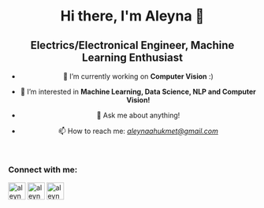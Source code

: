 <h1 align="center"> Hi there, I'm Aleyna 👋  </h1>

<h2 align="center"> Electrics/Electronical Engineer, Machine Learning Enthusiast </h2> 


<center> 

- 🔭 I’m currently working on **Computer Vision**  :)
	
- 🌱 I’m interested in **Machine Learning, Data Science, NLP  and Computer Vision!** 
	
- 💬 Ask me about anything!
	
- 📫 How to reach me: *aleynaahukmet@gmail.com*
	
</center> 

<br />

### Connect with me:

<p align="left">
<a href="https://www.kaggle.com/aleynahkmet" target="blank"><img align="center" src="https://cdn.jsdelivr.net/npm/simple-icons@v3/icons/kaggle.svg" alt="aleynahukmet" width="35px" /></a>
<a href="https://www.linkedin.com/in/aleynahukmet/" target="blank"><img align="center" src="https://cdn.jsdelivr.net/npm/simple-icons@v3/icons/linkedin.svg" alt="aleynahukmet" width="35px" /></a>
<a href="https://twitter.com/HukmetAleyna" target="blank"><img align="center" src="https://cdn.jsdelivr.net/npm/simple-icons@v3/icons/twitter.svg" alt="aleynahukmet" width="35px" /></a>

<br />

